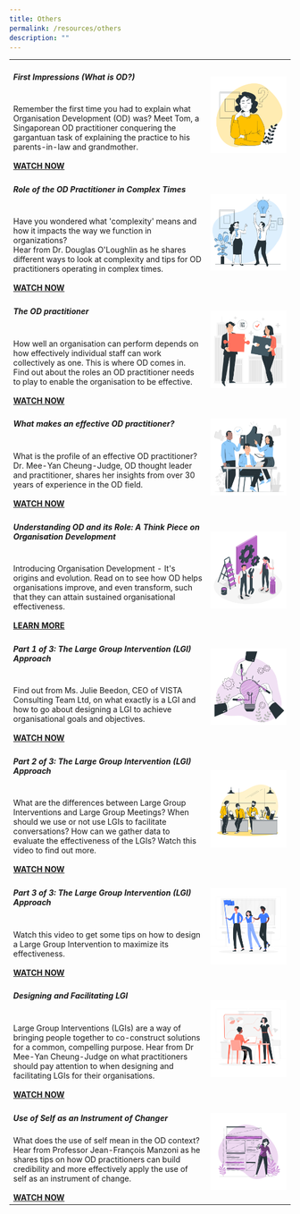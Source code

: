 ```yaml
---
title: Others
permalink: /resources/others
description: ""
---
```

<table><col width="70%"><col width="30%">

<tr><td><h5><b>First Impressions (What is OD?)</b> </h5><br>
Remember the first time you had to explain what Organisation Development (OD) was? Meet Tom, a Singaporean OD practitioner conquering the gargantuan task of explaining the practice to his parents-in-law and grandmother.<br><br><a href ="https://vimeo.com/60536646" target="_blank"><b>WATCH NOW</b></a></td>   
<td><img src="/images/self5.jpg"></td></tr>

<tr><td><h5><b>Role of the OD Practitioner in Complex Times</b> </h5><br>
Have you wondered what 'complexity' means and how it impacts the way we function in organizations?<br>Hear from Dr. Douglas O'Loughlin as he shares different ways to look at complexity and tips for OD practitioners operating in complex times.<br><br><a href ="https://vimeo.com/123049559" target="_blank"><b>WATCH NOW</b></a></td>   
<td><img src="/images/engage4.jpg"></td></tr>
  
<tr><td><h5><b>The OD practitioner</b> </h5><br>
How well an organisation can perform depends on how effectively individual staff can work collectively as one. This is where OD comes in. Find out about the roles an OD practitioner needs to play to enable the organisation to be effective.<br><br><a href ="https://vimeo.com/74434435" target="_blank"><b>WATCH NOW</b></a></td>   
<td><img src="/images/team8.jpg"></td></tr>
  
<tr><td><h5><b>What makes an effective OD practitioner?</b> </h5><br>
What is the profile of an effective OD practitioner? Dr. Mee-Yan Cheung-Judge, OD thought leader and practitioner, shares her insights from over 30 years of experience in the OD field.<br><br><a href ="https://vimeo.com/41408002" target="_blank"><b>WATCH NOW</b></a></td>   
<td><img src="/images/team6.jpg"></td></tr>
  
<tr><td><h5><b>Understanding OD and its Role: A Think Piece on Organisation Development</b> </h5><br>
Introducing Organisation Development - It's origins and evolution. Read on to see how OD helps organisations improve, and even transform, such that they can attain sustained organisational effectiveness.<br><br><a href ="https://go.gov.sg/thinkpieceunderstandingodanditsrole" target="_blank"><b>LEARN MORE</b></a></td>   
<td><img src="/images/toolkit1.jpg"></td></tr>
  
<tr><td><h5><b>Part 1 of 3: The Large Group Intervention (LGI) Approach</b> </h5><br>
Find out from Ms. Julie Beedon, CEO of VISTA Consulting Team Ltd, on what exactly is a LGI and how to go about designing a LGI to achieve organisational goals and objectives.<br><br><a href ="https://vimeo.com/78516280" target="_blank"><b>WATCH NOW</b></a></td>   
<td><img src="/images/lightbulb3.jpg"></td></tr>
  
<tr><td><h5><b>Part 2 of 3: The Large Group Intervention (LGI) Approach</b> </h5><br>
What are the differences between Large Group Interventions and Large Group Meetings? When should we use or not use LGIs to facilitate conversations? How can we gather data to evaluate the effectiveness of the LGIs? Watch this video to find out more.<br><br><a href ="https://vimeo.com/79361948" target="_blank"><b>WATCH NOW</b></a></td>   
<td><img src="/images/team4.jpg"></td></tr>
  
<tr><td><h5><b>Part 3 of 3: The Large Group Intervention (LGI) Approach</b> </h5><br>
Watch this video to get some tips on how to design a Large Group Intervention to maximize its effectiveness.<br><br><a href ="https://vimeo.com/79650429" target="_blank"><b>WATCH NOW</b></a></td>   
<td><img src="/images/lead1.jpg"></td></tr>
  
  <tr><td><h5><b>Designing and Facilitating LGI</b> </h5><br>
Large Group Interventions (LGIs) are a way of bringing people together to co-construct solutions for a common, compelling purpose. Hear from Dr Mee-Yan Cheung-Judge on what practitioners should pay attention to when designing and facilitating LGIs for their organisations.<br><br><a href ="https://vimeo.com/137203292" target="_blank"><b>WATCH NOW</b></a></td>   
<td><img src="/images/engage2.jpg"></td></tr>
  
  <tr><td><h5><b>Use of Self as an Instrument of Changer</b><br></h5>
What does the use of self mean in the OD context? Hear from Professor Jean-François Manzoni as he shares tips on how OD practitioners can build credibility and more effectively apply the use of self as an instrument of change.<br><br><a href ="https://vimeo.com/124890429" target="_blank"><b>WATCH NOW</b></a></td>   
<td><img src="/images/self1.jpg"></td></tr>
